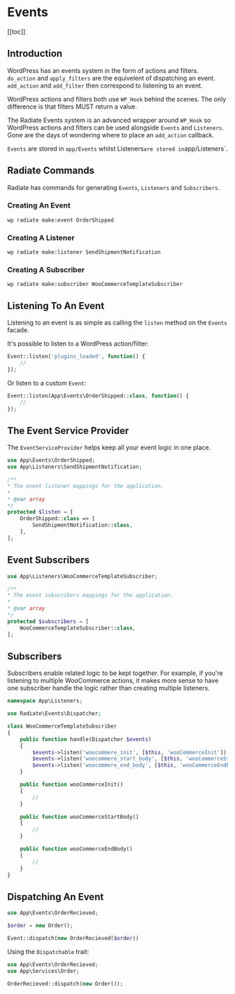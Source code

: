 # Events

[[toc]]

## Introduction

WordPress has an events system in the form of actions and filters. `do_action` and `apply_filters` are the equivelent of dispatching an event. `add_action` and `add_filter` then correspond to listening to an event.

<AppNotice type="info">

WordPress actions and filters both use `WP_Hook` behind the scenes. The only difference is that filters MUST return a value.

</AppNotice>

The Radiate Events system is an advanced wrapper around `WP_Hook` so WordPress actions and filters can be used alongside `Events` and `Listeners`. Gone are the days of wondering where to place an `add_action` callback.

`Events` are stored in `app/Events` whilst Listeners`are stored in`app/Listeners`.

## Radiate Commands

Radiate has commands for generating `Events`, `Listeners` and `Subscribers`.

### Creating An Event

```
wp radiate make:event OrderShipped
```

### Creating A Listener

```
wp radiate make:listener SendShipmentNotification
```

### Creating A Subscriber

```
wp radiate make:subscriber WooCommerceTemplateSubscriber
```

## Listening To An Event

Listening to an event is as simple as calling the `listen` method on the `Events` facade.

It's possible to listen to a WordPress action/filter:

```php
Event::listen('plugins_loaded', function() {
    //
});
```

Or listen to a custom `Event`:

```php
Event::listen(App\Events\OrderShipped::class, function() {
    //
});
```

## The Event Service Provider

The `EventServiceProvider` helps keep all your event logic in one place.

```php
use App\Events\OrderShipped;
use App\Listeners\SendShipmentNotification;

/**
* The event listener mappings for the application.
*
* @var array
*/
protected $listen = [
    OrderShipped::class => [
        SendShipmentNotification::class,
    ],
];
```

## Event Subscribers

```php
use App\Listeners\WooCommerceTemplateSubscriber;

/**
* The event subscribers mappings for the application.
*
* @var array
*/
protected $subscribers = [
    WooCommerceTemplateSubscriber::class,
];
```

## Subscribers

Subscribers enable related logic to be kept together. For example, if you're listening to multiple WooCommerce actions, it makes more sense to have one subscriber handle the logic rather than creating multiple listeners.

```php
namespace App\Listeners;

use Radiate\Events\Dispatcher;

class WooCommerceTemplateSubscriber
{
    public function handle(Dispatcher $events)
    {
        $events->listen('woocommere_init', [$this, 'wooCommerceInit']);
        $events->listen('woocommere_start_body', [$this, 'wooCommerceStartBody']);
        $events->listen('woocommere_end_body', [$this, 'wooCommerceEndBody']);
    }

    public function wooCommerceInit()
    {
        //
    }

    public function wooCommerceStartBody()
    {
        //
    }

    public function wooCommerceEndBody()
    {
        //
    }
}
```

## Dispatching An Event

```php
use App\Events\OrderRecieved;

$order = new Order();

Event::dispatch(new OrderRecieved($order))
```

Using the `Dispatchable` trait:

```php
use App\Events\OrderRecieved;
use App\Services\Order;

OrderRecieved::dispatch(new Order());
```
